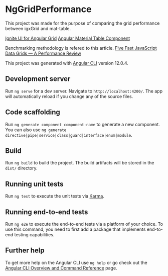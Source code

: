 # NgGridPerformance

This project was made for the purpose of comparing the grid performance between igxGrid and mat-table.

[Ignite UI for Angular Grid](https://www.infragistics.com/products/ignite-ui-angular/angular/components/grid/grid)
[Angular Material Table Component](https://material.angular.io/components/table/overview)

Benchmarking methodology is refered to this article.
[Five Fast JavaScript Data Grids — A Performance Review](https://dzone.com/articles/data-grid-performance-comparison)

This project was generated with [Angular CLI](https://github.com/angular/angular-cli) version 12.0.4.

## Development server

Run `ng serve` for a dev server. Navigate to `http://localhost:4200/`. The app will automatically reload if you change any of the source files.

## Code scaffolding

Run `ng generate component component-name` to generate a new component. You can also use `ng generate directive|pipe|service|class|guard|interface|enum|module`.

## Build

Run `ng build` to build the project. The build artifacts will be stored in the `dist/` directory.

## Running unit tests

Run `ng test` to execute the unit tests via [Karma](https://karma-runner.github.io).

## Running end-to-end tests

Run `ng e2e` to execute the end-to-end tests via a platform of your choice. To use this command, you need to first add a package that implements end-to-end testing capabilities.

## Further help

To get more help on the Angular CLI use `ng help` or go check out the [Angular CLI Overview and Command Reference](https://angular.io/cli) page.
